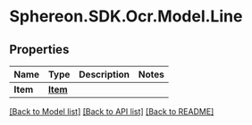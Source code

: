 # Sphereon.SDK.Ocr.Model.Line
## Properties

Name | Type | Description | Notes
------------ | ------------- | ------------- | -------------
**Item** | [**Item**](Item.md) |  | 

[[Back to Model list]](../README.md#documentation-for-models) [[Back to API list]](../README.md#documentation-for-api-endpoints) [[Back to README]](../README.md)

